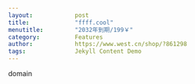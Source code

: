```yaml
---
layout:            post
title:             "ffff.cool"
menutitle:         "2032年到期/199￥"
category:          Features
author:            https://www.west.cn/shop/?861298
tags:              Jekyll Content Demo
---
```


domain

